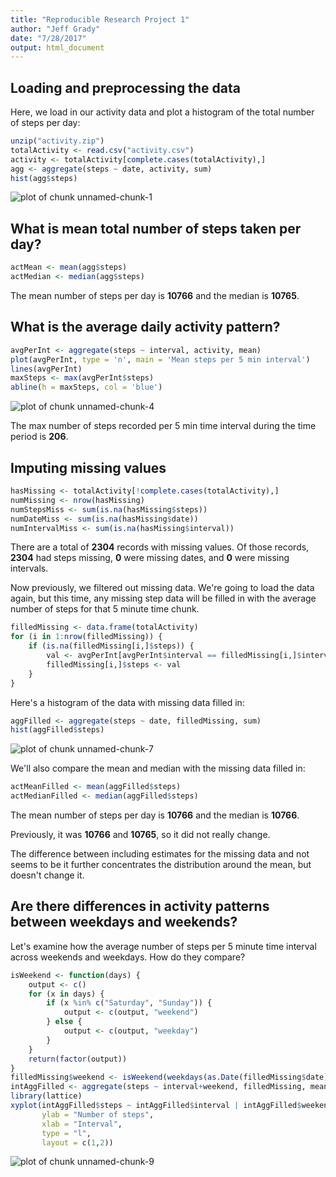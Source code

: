 ```yaml
---
title: "Reproducible Research Project 1"
author: "Jeff Grady"
date: "7/28/2017"
output: html_document
---
```




## Loading and preprocessing the data

Here, we load in our activity data and plot a histogram of the total number
of steps per day:


```r
unzip("activity.zip")
totalActivity <- read.csv("activity.csv")
activity <- totalActivity[complete.cases(totalActivity),]
agg <- aggregate(steps ~ date, activity, sum)
hist(agg$steps)
```

![plot of chunk unnamed-chunk-1](figure/unnamed-chunk-1-1.png)



## What is mean total number of steps taken per day?


```r
actMean <- mean(agg$steps)
actMedian <- median(agg$steps)
```

The mean number of steps per day is **10766** and the median is **10765**.

## What is the average daily activity pattern?


```r
avgPerInt <- aggregate(steps ~ interval, activity, mean)
plot(avgPerInt, type = 'n', main = 'Mean steps per 5 min interval')
lines(avgPerInt)
maxSteps <- max(avgPerInt$steps)
abline(h = maxSteps, col = 'blue')
```

![plot of chunk unnamed-chunk-4](figure/unnamed-chunk-4-1.png)

The max number of steps recorded per 5 min time interval during the time period
is **206**.

## Imputing missing values


```r
hasMissing <- totalActivity[!complete.cases(totalActivity),]
numMissing <- nrow(hasMissing)
numStepsMiss <- sum(is.na(hasMissing$steps))
numDateMiss <- sum(is.na(hasMissing$date))
numIntervalMiss <- sum(is.na(hasMissing$interval))
```

There are a total of **2304** records with missing values.
Of those records, **2304** had steps missing,
**0** were missing dates, and
**0** were missing intervals.

Now previously, we filtered out missing data.  We're going to load the data
again, but this time, any missing step data will be filled in with the
average number of steps for that 5 minute time chunk.


```r
filledMissing <- data.frame(totalActivity)
for (i in 1:nrow(filledMissing)) {
    if (is.na(filledMissing[i,]$steps)) {
        val <- avgPerInt[avgPerInt$interval == filledMissing[i,]$interval,]$steps
        filledMissing[i,]$steps <- val
    }
}
```

Here's a histogram of the data with missing data filled in:


```r
aggFilled <- aggregate(steps ~ date, filledMissing, sum)
hist(aggFilled$steps)
```

![plot of chunk unnamed-chunk-7](figure/unnamed-chunk-7-1.png)

We'll also compare the mean and median with the missing data filled in:


```r
actMeanFilled <- mean(aggFilled$steps)
actMedianFilled <- median(aggFilled$steps)
```

The mean number of steps per day is **10766** and the median is **10766**.

Previously, it was **10766** and
**10765**, so it did not really change.

The difference between including estimates for the missing data and not seems to be it further concentrates the distribution around the mean, but doesn't change it.

## Are there differences in activity patterns between weekdays and weekends?

Let's examine how the average number of steps per 5 minute time interval
across weekends and weekdays.  How do they compare?


```r
isWeekend <- function(days) {
    output <- c()
    for (x in days) {
        if (x %in% c("Saturday", "Sunday")) {
            output <- c(output, "weekend")
        } else {
            output <- c(output, "weekday")
        }
    }
    return(factor(output))
}
filledMissing$weekend <- isWeekend(weekdays(as.Date(filledMissing$date)))
intAggFilled <- aggregate(steps ~ interval+weekend, filledMissing, mean)
library(lattice)
xyplot(intAggFilled$steps ~ intAggFilled$interval | intAggFilled$weekend,
       ylab = "Number of steps",
       xlab = "Interval",
       type = "l",
       layout = c(1,2))
```

![plot of chunk unnamed-chunk-9](figure/unnamed-chunk-9-1.png)


